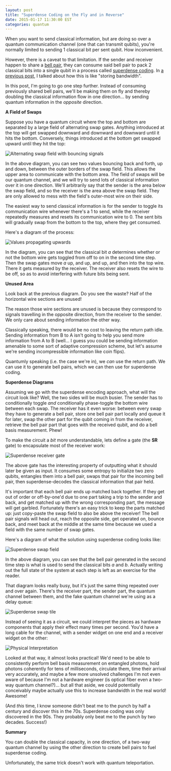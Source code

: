 ```yaml
---
layout: post
title: "Superdense Coding on the Fly and in Reverse"
date: 2015-01-17 11:30:00 EST
categories: quantum
---
```


When you want to send classical information, but are doing so over a quantum communication channel (one that can transmit qubits), you're normally limited to sending 1 classical bit per sent qubit. How inconvenient.

However, there is a caveat to that limitation. If the sender and receiver happen to share a [bell pair](http://en.wikipedia.org/wiki/Bell_state), they can consume said bell pair to pack 2 classical bits into a single qubit in a process called [superdense coding](http://en.wikipedia.org/wiki/Superdense_coding). In [a previous post](http://strilanc.com/quantum/2014/05/03/Storing-Bandwidth-with-Superdense-Coding.html), I talked about how this is like "storing bandwidth".

In this post, I'm going to go one step further. Instead of consuming previously shared bell pairs, we'll be making them on fly and thereby doubling the classical information flow in one direction... by sending quantum information in the *opposite* direction.

**A Field of Swaps**

Suppose you have a quantum circuit where the top and bottom are separated by a large field of alternating swap gates. Anything introduced at the top will get swapped downward and downward and downward until it hits the bottom. Conversely, things introduced at the bottom get swapped upward until they hit the top:

![Alternating swap field with bouncing signals](http://i.imgur.com/CvQ223O.png)

In the above diagram, you can see two values bouncing back and forth, up and down, between the outer borders of the swap field. This allows the upper area to communicate with the bottom area. The field of swaps will be our quantum channel, and we will try to send lots of classical information over it in one direction. We'll arbitrarily say that the sender is the area below the swap field, and so the receiver is the area above the swap field. They are only allowed to mess with the field's outer-most wire on their side.

The easiest way to send classical information is for the sender to toggle its communication wire whenever there's a 1 to send, while the receiver repeatedly measures and resets its communication wire to 0. The sent bits will gradually swap from the bottom to the top, where they get consumed.

Here's a diagram of the process:

![Values propagating upwards](http://i.imgur.com/e1X9RF1.png)

In the diagram, you can see that the classical bit $a$ determines whether or not the bottom wire gets toggled from off to on in the second time step. Then the swap gates move $a$ up, and up, and up, and then into the top wire. There it gets measured by the receiver. The receiver also resets the wire to be off, so as to avoid interfering with future bits being sent.

**Unused Area**

Look back at the previous diagram. Do you see the waste? Half of the horizontal wire sections are unused!

The reason those wire sections are unused is because they correspond to signals travelling in the opposite direction, from the receiver to the sender. We only care about sending information the other way.

Classically speaking, there would be no cost to leaving the return path idle. Sending information from B to A isn't going to help you send more information from A to B (well... I guess you could be sending information amenable to some sort of adaptive compression scheme, but let's assume we're sending incompressible information like coin flips).

Quantumly speaking (i.e. the case we're in), we *can* use the return path. We can use it to generate bell pairs, which we can then use for superdense coding.

**Superdense Diagrams**

Assuming we go with the superdense encoding approach, what will the circuit look like? Well, the two sides will be much busier. The sender has to conditionally toggle *and* conditionally phase-toggle the bottom wire between each swap. The receiver has it even worse: between every swap they have to generate a bell pair, store one bell pair part locally and queue it for later, swap the other part for the qubit coming in from the receiver, retrieve the bell pair part that goes with the received qubit, and do a bell basis measurement. Phew!

To make the circuit a *bit* more understandable, lets define a gate (the **SR** gate) to encapsulate most of the receiver work:

![Superdense receiver gate](http://i.imgur.com/I7fRlYt.png)

The above gate has the interesting property of outputting what it should later be given as input. It consumes some entropy to initialize two zero qubits, entangles them into a bell pair, swaps that pair for the incoming bell pair, then superdense-decodes the classical information that pair held.

It's important that each bell pair ends up matched back together. If they get out of order or off-by-one'd due to one part taking a trip to the sender and back, and get matched up with the wrong corresponding part, the message will get garbled. Fortunately there's an easy trick to keep the parts matched up: just copy-paste the swap field to also be above the receiver! The bell pair signals will head out, reach the opposite side, get operated on, bounce back, and meet back at the middle at the same time because we used a field with the same number of swap gates.

Here's a diagram of what the solution using superdense coding looks like:

![Superdense swap field](http://i.imgur.com/5R3sSsD.png)

In the above diagram, you can see that the bell pair generated in the second time step is what is used to send the classical bits $a$ and $b$. Actually writing out the full state of the system at each step is left as an exercise for the reader.

That diagram looks really busy, but it's just the same thing repeated over and over again. There's the receiver part, the sender part, the quantum channel between them, and the fake quantum channel we're using as a delay queue:

![Superdense swap tile](http://i.imgur.com/7qLFR9j.png)

Instead of seeing it as a circuit, we could interpret the pieces as hardware components that apply their effect many times per second. You'd have a long cable for the channel, with a sender widget on one end and a receiver widget on the other:

![Physical Interpretation](http://i.imgur.com/ull0Hp7.png)

Looked at that way, it almost looks practical! We'd need to be able to consistently perform bell basis measurement on entangled photons, hold photons coherently for tens of milliseconds, circulate them, time their arrival very accurately, and maybe a few more unsolved challenges I'm not even aware of because I'm not a hardware engineer (is optical fiber even a two-way quantum channel?)... but all that aside, we could potentially conceivably maybe actually use this to increase bandwidth in the real world! Awesome!

(And *this* time, I know someone didn't beat me to the punch by half a century and discover this in the 70s. Superdense coding was only discovered in the 90s. They probably only beat me to the punch by two decades. Success!)

**Summary**

You can double the classical capacity, in one direction, of a two-way quantum channel by using the other direction to create bell pairs to fuel superdense coding.

Unfortunately, the same trick doesn't work with quantum teleportation.
